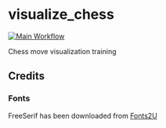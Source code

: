 # visualize_chess

[![Main Workflow](https://github.com/loloof64/VisualizeChess/actions/workflows/main_workflow.yml/badge.svg?branch=main)](https://github.com/loloof64/VisualizeChess/actions/workflows/main_workflow.yml)

Chess move visualization training

## Credits

### Fonts

FreeSerif has been downloaded from [Fonts2U](https://fr.fonts2u.com/free-serif.police)
